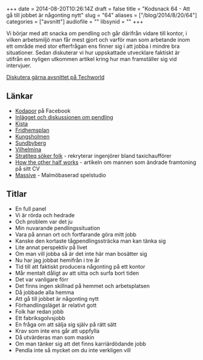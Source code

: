 +++
date = 2014-08-20T10:26:14Z
draft = false
title = "Kodsnack 64 -  Att gå till jobbet är någonting nytt"
slug = "64"
aliases = ["/blog/2014/8/20/64"]
categories = ["avsnitt"]
audiofile = ""
libsynid = ""
+++

Vi börjar med att snacka om pendling och går därifrån vidare till kontor, i vilken arbetsmiljö man får mest gjort och varför man som arbetande inom ett område med stor efterfrågan ens finner sig i att jobba i mindre bra situationer. Sedan diskuterar vi hur uppskattade utvecklare faktiskt är utifrån en nyligen utkommen artikel kring hur man framställer sig vid intervjuer.

[Diskutera gärna avsnittet på Techworld](http://techworld.idg.se/2.2524/1.578398/)

## Länkar ##
* [Kodapor](https://www.facebook.com/groups/utvecklare.stockholm/?fref=nf) på Facebook
* [Inlägget och diskussionen om pendling](https://www.facebook.com/groups/utvecklare.stockholm/permalink/725717454143996/)
* [Kista](http://sv.wikipedia.org/wiki/Kista)
* [Fridhemsplan](http://sv.wikipedia.org/wiki/Fridhemsplan)
* [Kungsholmen](http://sv.wikipedia.org/wiki/Kungsholmen)
* [Sundbyberg](http://sv.wikipedia.org/wiki/Sundbybergs_kommun)
* [Vilhelmina](http://sv.wikipedia.org/wiki/Vilhelmina_%28tätort%29)
* [Stratiteq söker folk](http://www.svt.se/nyheter/val2014/soker-it-personal-bland-malmos-taxichaufforer) - rekryterar ingenjörer bland taxichaufförer
* [How the other half works](http://michaelochurch.wordpress.com/2014/07/13/how-the-other-half-works-an-adventure-in-the-low-status-of-software-engineers/) - artikeln om mannen som ändrade framtoning på sitt CV
* [Massive](http://www.massive.se) - Malmöbaserad spelstudio

## Titlar ##
* En full panel
* Vi är rörda och hedrade
* Och problem var det ju
* Min nuvarande pendlingssituation
* Vara på annan ort och fortfarande göra mitt jobb
* Kanske den kortaste tågpendlingssträcka man kan tänka sig
* Lite annat perspektiv på livet
* Om man vill jobba så är det inte här man bosätter sig
* Nu har jag jobbat hemifrån i tre år
* Tid till att faktiskt producera någonting på ett kontor
* Mår mentalt dåligt av att sitta och surfa bort tiden
* Det var vanligare förr
* Det finns ingen skillnad på hemmet och arbetsplatsen
* Då jobbade alla hemma
* Att gå till jobbet är någonting nytt
* Förhandlingsläget är relativt gott
* Folk har redan jobb
* Ett fabriksgolvsjobb
* En fråga om att sälja sig själv på rätt sätt
* Krav som inte ens går att uppfylla
* Då utvärderas man som maskin
* Om man tänker sig att det finns karriärdödande jobb
* Pendla inte så mycket om du inte verkligen vill
